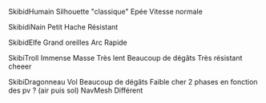 SkibidHumain
	Silhouette "classique"
	Epée
	Vitesse normale

SkibidiNain
	Petit
	Hache
	Résistant

SkibidElfe
	Grand oreilles
	Arc
	Rapide


SkibiTroll
	Immense
	Masse
	Très lent
	Beaucoup de dégâts
	Très résistant
	cheeer

SkibiDragonneau
	Vol
	Beaucoup de dégâts
	Faible
	cher
	2 phases en fonction des pv ? (air puis sol)
	NavMesh Différent
